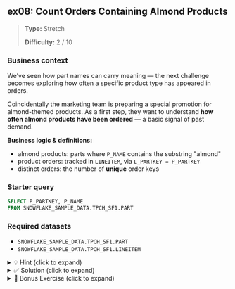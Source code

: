 ## ex08: Count Orders Containing Almond Products

> **Type:** Stretch  
>
> **Difficulty:** 2 / 10

### Business context
We’ve seen how part names can carry meaning — the next challenge becomes exploring how often a specific product type has appeared in orders.

Coincidentally the marketing team is preparing a special promotion for almond-themed products. As a first step, they want to understand **how often almond products have been ordered** — a basic signal of past demand.

**Business logic & definitions:**
* almond products: parts where `P_NAME` contains the substring "almond"
* product orders: tracked in `LINEITEM`, via `L_PARTKEY = P_PARTKEY`
* distinct orders: the number of **unique** order keys 

### Starter query
```sql
SELECT P_PARTKEY, P_NAME
FROM SNOWFLAKE_SAMPLE_DATA.TPCH_SF1.PART
```

### Required datasets

* `SNOWFLAKE_SAMPLE_DATA.TPCH_SF1.PART`
* `SNOWFLAKE_SAMPLE_DATA.TPCH_SF1.LINEITEM`

<details>
<summary>💡 Hint (click to expand)</summary>

#### How to think about it

You need to:
1. Identify all `PART`s where the name contains “almond” (case-insensitive match)
2. Join to `LINEITEM` to see which orders included those parts
3. Count how many **distinct orders** that represents

You can use `COUNT(DISTINCT …)` to avoid double-counting the same order if it included multiple almond items.

#### Helpful SQL concepts

`ILIKE`, `JOIN`, `COUNT(DISTINCT …)`

```sql
-- General logic
SELECT COUNT(DISTINCT order_id)
FROM part
JOIN lineitem ON part.key = lineitem.key
WHERE part.name ILIKE '%almond%';
```

#### 💡 Tip: `LIKE` vs `ILIKE`

Snowflake’s `LIKE` is case-sensitive — it won’t match `'Almond'` if you search for `'almond'`.  
Use `ILIKE` to make your search case-insensitive.

</details>

<details>
<summary>✅ Solution (click to expand)</summary>

#### Working query

```sql
SELECT COUNT(DISTINCT L.L_ORDERKEY) AS almond_order_count
FROM SNOWFLAKE_SAMPLE_DATA.TPCH_SF1.PART P
JOIN SNOWFLAKE_SAMPLE_DATA.TPCH_SF1.LINEITEM L
  ON P.P_PARTKEY = L.L_PARTKEY
WHERE P.P_NAME ILIKE '%almond%';
```

#### Why this works

This query finds all line items tied to almond parts, then counts the number of **unique order keys** across those items — giving us a de-duplicated count of how many orders involved almond products.

#### Business answer

There are a number of distinct past orders involving almond-themed products — supporting the idea that there’s pre-existing customer interest.

#### Take-aways

* `ILIKE` allows case-insensitive filtering for substrings
* Use `ILIKE` when you want to match patterns regardless of upper/lowercase — unlike `LIKE`, which is case-sensitive
* `COUNT(DISTINCT …)` is key when counting unique entities across multiple rows

</details>

<details>
<summary>🎁 Bonus Exercise (click to expand)</summary>

Instead of counting orders, try listing the **top 5 almond-related parts** by number of line items.

Hint: group by `P_NAME`, then use `COUNT(*)`, `ORDER BY`, and `LIMIT`.

</details>

